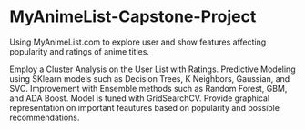# MyAnimeList-Capstone-Project
Using MyAnimeList.com to explore user and show features affecting popularity and ratings of anime titles.



Employ a Cluster Analysis on the User List with Ratings.
Predictive Modeling using SKlearn models such as Decision Trees, K Neighbors, Gaussian, and SVC. Improvement with Ensemble methods such as Random Forest, GBM, and ADA Boost. Model is tuned with GridSearchCV.
Provide graphical representation on important feautures based on popularity and possible recommendations.
